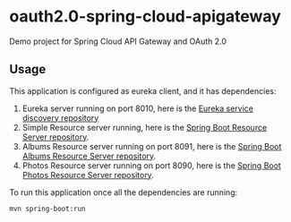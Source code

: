 # oauth2.0-spring-cloud-apigateway
Demo project for Spring Cloud API Gateway and OAuth 2.0

## Usage

This application is configured as eureka client, and it has dependencies:
1. Eureka server running on port 8010, here is the [Eureka service discovery repository](https://claudiocifuentes.atlassian.net/l/c/1rhvGugs)
2. Simple Resource server running, here is the [Spring Boot Resource Server repository](https://github.com/ClaudioCifuentesAlonso/oauth2.0-spring-cloud-apigateway.git).
3. Albums Resource server running on port 8091, here is the [Spring Boot Albums Resource Server repository]().
4. Photos Resource server running on port 8090, here is the [Spring Boot Photos Resource Server repository]().

To run this application once all the dependencies are running:

```
mvn spring-boot:run
```
